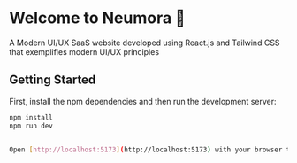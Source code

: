 # Welcome to Neumora 👋

A Modern UI/UX SaaS website developed using React.js and Tailwind CSS that exemplifies modern UI/UX principles

## Getting Started

First, install the npm dependencies and then run the development server:

```bash
npm install
npm run dev


Open [http://localhost:5173](http://localhost:5173) with your browser to see the result.
```
